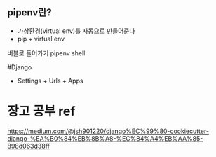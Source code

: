## pipenv란?
 - 가상환경(virtual env)를 자동으로 만들어준다
 - pip + virtual env

버블로 들어가기 pipenv shell


#Django 
 - Settings + Urls + Apps


# 장고 공부 ref
 https://medium.com/@jsh901220/django%EC%99%80-cookiecutter-django-%EA%B0%84%EB%8B%A8-%EC%84%A4%EB%AA%85-898d063d38ff